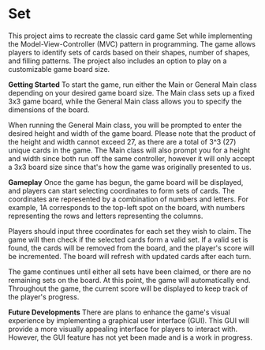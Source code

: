 # Set

This project aims to recreate the classic card game Set while implementing the Model-View-Controller (MVC) pattern in programming. The game allows players to identify sets of cards based on their shapes, number of shapes, and filling patterns. The project also includes an option to play on a customizable game board size.

**Getting Started**
To start the game, run either the Main or General Main class depending on your desired game board size. The Main class sets up a fixed 3x3 game board, while the General Main class allows you to specify the dimensions of the board.

When running the General Main class, you will be prompted to enter the desired height and width of the game board. Please note that the product of the height and width cannot exceed 27, as there are a total of 3^3 (27) unique cards in the game. The Main class will also prompt you for a height and width since both run off the same controller, however it will only accept a 3x3 board size since that's how the game was originally presented to us.

**Gameplay**
Once the game has begun, the game board will be displayed, and players can start selecting coordinates to form sets of cards. The coordinates are represented by a combination of numbers and letters. For example, 1A corresponds to the top-left spot on the board, with numbers representing the rows and letters representing the columns.

Players should input three coordinates for each set they wish to claim. The game will then check if the selected cards form a valid set. If a valid set is found, the cards will be removed from the board, and the player's score will be incremented. The board will refresh with updated cards after each turn.

The game continues until either all sets have been claimed, or there are no remaining sets on the board. At this point, the game will automatically end. Throughout the game, the current score will be displayed to keep track of the player's progress.

**Future Developments**
There are plans to enhance the game's visual experience by implementing a graphical user interface (GUI). This GUI will provide a more visually appealing interface for players to interact with. However, the GUI feature has not yet been made and is a work in progress.
